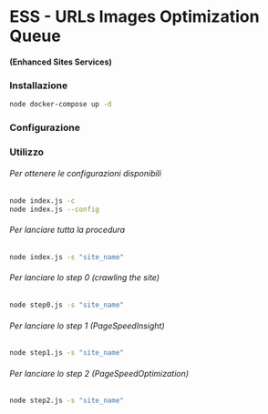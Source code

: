 # ESS - URLs Images Optimization Queue
#### (Enhanced Sites Services)


### Installazione
```bash
node docker-compose up -d 
```


### Configurazione


### Utilizzo

###### Per ottenere le configurazioni disponibili
```bash
node index.js -c 
node index.js --config 
```

###### Per lanciare tutta la procedura
```bash
node index.js -s "site_name"
```

###### Per lanciare lo step 0 (crawling the site)
```bash
node step0.js -s "site_name"
```

###### Per lanciare lo step 1 (PageSpeedInsight)
```bash
node step1.js -s "site_name"
```

###### Per lanciare lo step 2 (PageSpeedOptimization)
```bash
node step2.js -s "site_name"
```

